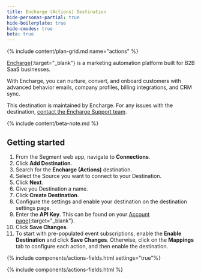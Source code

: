 ```yaml
---
title: Encharge (Actions) Destination
hide-personas-partial: true
hide-boilerplate: true
hide-cmodes: true
beta: true
---
```

{% include content/plan-grid.md name="actions" %}

[Encharge](https://encharge.io/){:target="_blank"} is a marketing automation platform built for B2B SaaS businesses.

With Encharge, you can nurture, convert, and onboard customers with advanced behavior emails, company profiles, billing integrations, and CRM sync. 

This destination is maintained by Encharge. For any issues with the destination, [contact the Encharge Support team](mailto:support@encharge.io).

{% include content/beta-note.md %}

## Getting started

1. From the Segment web app, navigate to **Connections**.
2. Click **Add Destination**.
3. Search for the **Encharge (Actions)** destination.
4. Select the Source you want to connect to your Destination.
5. Click **Next**.
6. Give you Destination a name.
7. Click **Create Destination**.
8. Configure the settings and enable your destination on the destination settings page.
9. Enter the **API Key**.  This can be found on your [Account page](https://app.encharge.io/settings/api-keys){:target="_blank"}.
10. Click **Save Changes**.
11. To start with pre-populated event subscriptions, enable the **Enable Destination** and click **Save Changes**. Otherwise, click on the **Mappings** tab to configure each action, and then enable the destination.

{% include components/actions-fields.html settings="true"%}

{% include components/actions-fields.html %}
